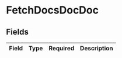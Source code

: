 # FetchDocsDocDoc


## Fields

| Field       | Type        | Required    | Description |
| ----------- | ----------- | ----------- | ----------- |